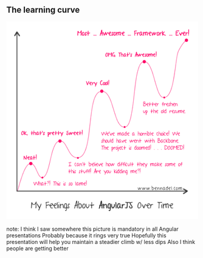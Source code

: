 ##  The learning curve

![Angular Learning Curve](/img/angular-learning-curve.png)

note:
    I think I saw somewhere this picture is mandatory in all Angular presentations
    Probably because it rings very true
    Hopefully this presentation will help you maintain a steadier climb w/ less dips
    Also I think people are getting better
